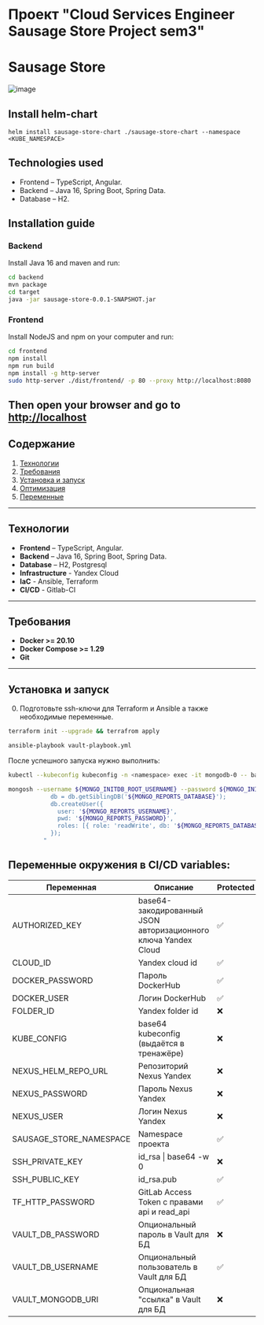 # Проект "Cloud Services Engineer Sausage Store Project sem3"

# Sausage Store

![image](https://user-images.githubusercontent.com/9394918/121517767-69db8a80-c9f8-11eb-835a-e98ca07fd995.png)

## Install helm-chart
```
helm install sausage-store-chart ./sausage-store-chart --namespace <KUBE_NAMESPACE>
```

## Technologies used

* Frontend – TypeScript, Angular.
* Backend  – Java 16, Spring Boot, Spring Data.
* Database – H2.

## Installation guide
### Backend

Install Java 16 and maven and run:

```bash
cd backend
mvn package
cd target
java -jar sausage-store-0.0.1-SNAPSHOT.jar
```

### Frontend

Install NodeJS and npm on your computer and run:

```bash
cd frontend
npm install
npm run build
npm install -g http-server
sudo http-server ./dist/frontend/ -p 80 --proxy http://localhost:8080
```

Then open your browser and go to [http://localhost](http://localhost)
---

## Содержание

1. [Технологии](#технологии)
2. [Требования](#требования)  
3. [Установка и запуск](#установка-и-запуск)
4. [Оптимизация](#оптимизация)
5. [Переменные](#переменные-окружения-в-cicd-variables)
---

## Технологии

- **Frontend** – TypeScript, Angular.
- **Backend**  – Java 16, Spring Boot, Spring Data.
- **Database** – H2, Postgresql
- **Infrastructure** - Yandex Cloud
- **IaC** - Ansible, Terraform
- **CI/CD** - Gitlab-CI

---

## Требования

- **Docker >= 20.10**
- **Docker Compose >= 1.29**
- **Git**

---

## Установка и запуск

0. Подготовьте ssh-ключи для Terraform и Ansible а также необходимые переменные.
```bash
terraform init --upgrade && terrafrom apply

ansible-playbook vault-playbook.yml
```

После успешного запуска нужно выполнить:
```bash
kubectl --kubeconfig kubeconfig -n <namespace> exec -it mongodb-0 -- bash

mongosh --username ${MONGO_INITDB_ROOT_USERNAME} --password ${MONGO_INITDB_ROOT_PASSWORD} --authenticationDatabase admin --eval "
            db = db.getSiblingDB('${MONGO_REPORTS_DATABASE}');
            db.createUser({
              user: '${MONGO_REPORTS_USERNAME}',
              pwd: '${MONGO_REPORTS_PASSWORD}',
              roles: [{ role: 'readWrite', db: '${MONGO_REPORTS_DATABASE}' }]
            });
          "
```

## Переменные окружения в CI/CD variables:
| Переменная              | Описание                                              | Protected | Masked |
|--------------------------|-------------------------------------------------------|------------|---------|
| AUTHORIZED_KEY           | base64-закодированный JSON авторизационного ключа Yandex Cloud | ✅ | ✅ |
| CLOUD_ID                 | Yandex cloud id                                      | ✅ | ✅ |
| DOCKER_PASSWORD          | Пароль DockerHub                                     | ✅ | ✅ |
| DOCKER_USER              | Логин DockerHub                                      | ✅ | ✅ |
| FOLDER_ID                | Yandex folder id                                    | ❌ | ✅ |
| KUBE_CONFIG              | base64 kubeconfig (выдаётся в тренажёре)            | ❌ | ✅ |
| NEXUS_HELM_REPO_URL      | Репозиторий Nexus Yandex                            | ❌ | ✅ |
| NEXUS_PASSWORD           | Пароль Nexus Yandex                                 | ❌ | ✅ |
| NEXUS_USER               | Логин Nexus Yandex                                  | ❌ | ✅ |
| SAUSAGE_STORE_NAMESPACE  | Namespace проекта                                   | ✅ | ✅ |
| SSH_PRIVATE_KEY          | id_rsa \| base64 -w 0                               | ❌ | ✅ |
| SSH_PUBLIC_KEY           | id_rsa.pub                                          | ✅ | ❌ |
| TF_HTTP_PASSWORD         | GitLab Access Token с правами api и read_api        | ✅ | ✅ |
| VAULT_DB_PASSWORD        | Опциональный пароль в Vault для БД                  | ❌ | ✅ |
| VAULT_DB_USERNAME        | Опциональный пользователь в Vault для БД            | ✅ | ❌ |
| VAULT_MONGODB_URI        | Опциональная "ссылка" в Vault для БД                | ❌ | ❌ |
